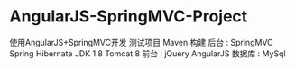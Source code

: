 # AngularJS-SpringMVC-Project
使用AngularJS+SpringMVC开发 测试项目
Maven 构建
后台   : SpringMVC Spring Hibernate JDK 1.8 Tomcat 8
前台   : jQuery AngularJS
数据库 : MySql
